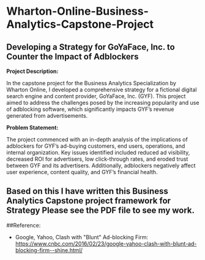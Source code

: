 # Wharton-Online-Business-Analytics-Capstone-Project
## Developing a Strategy for GoYaFace, Inc. to Counter the Impact of Adblockers
**Project Description:** 

In the capstone project for the Business Analytics Specialization by Wharton Online, I developed a comprehensive strategy for a fictional digital search engine and content provider, GoYaFace, Inc. (GYF). This project aimed to address the challenges posed by the increasing popularity and use of adblocking software, which significantly impacts GYF’s revenue generated from advertisements.

**Problem Statement:** 

The project commenced with an in-depth analysis of the implications of adblockers for GYF’s ad-buying customers, end users, operations, and internal organization. Key issues identified included reduced ad visibility, decreased ROI for advertisers, low click-through rates, and eroded trust between GYF and its advertisers. Additionally, adblockers negatively affect user experience, content quality, and GYF’s financial health.

## Based on this I have written this Business Analytics Capstone project framework for Strategy Please see the PDF file to see my work.

##Reference:

* Google, Yahoo, Clash with "Blunt" Ad-blocking Firm: https://www.cnbc.com/2016/02/23/google-yahoo-clash-with-blunt-ad-blocking-firm--shine.html/ 


